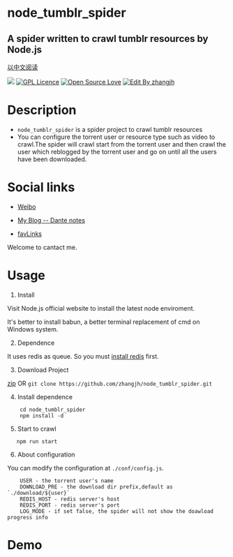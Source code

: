 # node_tumblr_spider 
##  A spider written to crawl tumblr resources by Node.js

[以中文阅读](https://github.com/zhangjh/node_tumblr_spider/blob/master/README_CN.md)

![](https://img.shields.io/badge/Node-%3E%3D%20V4-brightgreen.svg)
[![GPL Licence](https://badges.frapsoft.com/os/gpl/gpl.svg?v=103)](https://opensource.org/licenses/GPL-3.0/)  [![Open Source Love](https://badges.frapsoft.com/os/v1/open-source.svg?v=103)](https://github.com/ellerbrock/open-source-badge/)  [![Edit By zhangjh](https://img.shields.io/badge/EditBy-Zhangjh-brightgreen.svg?maxAge=2592000)](http://www.5941740.cn)

# Description

- `node_tumblr_spider` is a spider project to crawl tumblr resources
- You can configure the torrent user or resource type such as video to crawl.The spider will crawl start from the torrent user and then crawl the user which reblogged by the torrent user and go on until all the users have been downloaded.

# Social links

- [Weibo](http://weibo.com/jhspider)

- [My Blog -- Dante notes](http://5941740.cn)

- [favLinks](http://favlink.me)

Welcome to cantact me.

# Usage
1. Install

Visit Node.js official website to install the latest node enviroment. 

It's better to install babun, a better terminal replacement of cmd on Windows system.

2. Dependence

It uses redis as queue. So you must [install redis](https://redis.io/) first.

3. Download Project

[zip](https://github.com/zhangjh/node_tumblr_spider/archive/master.zip) OR `git clone https://github.com/zhangjh/node_tumblr_spider.git`

4. Install dependence
```
    cd node_tumblr_spider
    npm install -d
```

5. Start to crawl
```
   npm run start
```

6. About configuration

You can modify the configuration at `./conf/config.js`.
```
    USER - the torrent user's name
    DOWNLOAD_PRE - the download dir prefix,default as `./download/${user}`
    REDIS_HOST - redis server's host
    REDIS_PORT - redis server's port
    LOG_MODE - if set false, the spider will not show the doawload progress info
```

# Demo
